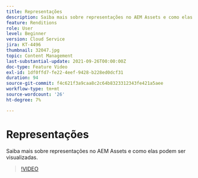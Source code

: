 ```yaml
---
title: Representações
description: Saiba mais sobre representações no AEM Assets e como elas podem ser visualizadas.
feature: Renditions
role: User
level: Beginner
version: Cloud Service
jira: KT-4496
thumbnail: 32047.jpg
topic: Content Management
last-substantial-update: 2021-09-26T00:00:00Z
doc-type: Feature Video
exl-id: 1df0ffd7-fe22-4eef-9428-b228ed0dcf31
duration: 94
source-git-commit: f4c621f3a9caa8c2c64b8323312343fe421a5aee
workflow-type: tm+mt
source-wordcount: '26'
ht-degree: 7%

---
```


# Representações

Saiba mais sobre representações no AEM Assets e como elas podem ser visualizadas.

>[!VIDEO](https://video.tv.adobe.com/v/32047?quality=12&learn=on)
